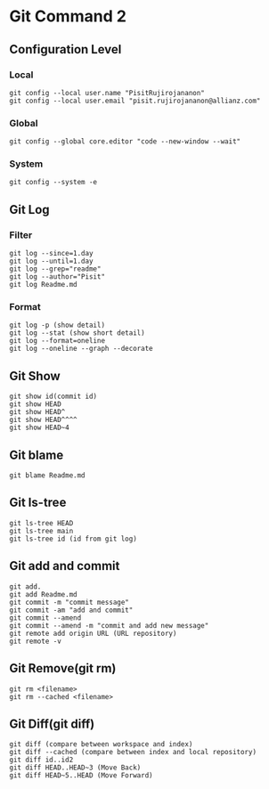 # Git Command 2

## Configuration Level
### Local
```
git config --local user.name "PisitRujirojananon"
git config --local user.email "pisit.rujirojananon@allianz.com"
```
### Global
```
git config --global core.editor "code --new-window --wait"
```
### System
```
git config --system -e
```

## Git Log
### Filter
```
git log --since=1.day
git log --until=1.day
git log --grep="readme"
git log --author="Pisit"
git log Readme.md
```
### Format
```
git log -p (show detail)
git log --stat (show short detail)
git log --format=oneline
git log --oneline --graph --decorate
```

## Git Show
```
git show id(commit id)
git show HEAD
git show HEAD^
git show HEAD^^^^
git show HEAD~4
```

## Git blame
```
git blame Readme.md
```

## Git ls-tree
```
git ls-tree HEAD
git ls-tree main
git ls-tree id (id from git log)
```

## Git add and commit
```
git add.
git add Readme.md
git commit -m "commit message"
git commit -am "add and commit"
git commit --amend
git commit --amend -m "commit and add new message"
git remote add origin URL (URL repository)
git remote -v
```

## Git Remove(git rm)
```
git rm <filename>
git rm --cached <filename>
```

## Git Diff(git diff)
```
git diff (compare between workspace and index)
git diff --cached (compare between index and local repository)
git diff id..id2
git diff HEAD..HEAD~3 (Move Back)
git diff HEAD~5..HEAD (Move Forward)
```